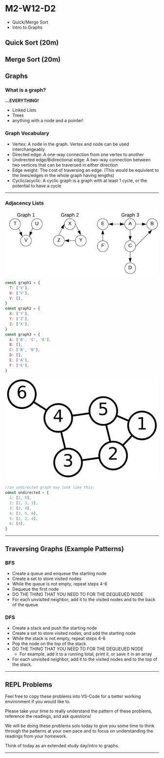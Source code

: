 # M2-W12-D2

- Quick/Merge Sort
- Intro to Graphs

## Quick Sort (20m)

## Merge Sort (20m)

## Graphs

### What is a graph?

**...EVERYTHING!**

- Linked Lists
- Trees
- anything with a node and a pointer!

### Graph Vocabulary

- Vertex: A node in the graph. Vertex and node can be used interchangeably
- Directed edge: A one-way connection from one vertex to another
- Undirected edge/Bidirectional edge: A two-way connection between two vertices
  that can be traversed in either direction
- Edge weight: The cost of traversing an edge. (This would be equivlent to the
  lines/edges in the whole graph having lengths)
- Cyclic/acyclic: A cyclic graph is a graph with at least 1 cycle, or the
  potential to have a cycle

---

### Adjacency Lists

![graphs](./graphs.png)

```js
const graph1 = {
  T: ['V'],
  U: ['V'],
  V: [],
}
const graph2 = {
  X: ['Y'],
  Y: ['Z'],
  Z: ['X'],
}
const graph3 = {
  A: ['B', 'C', 'E'],
  B: [],
  C: ['B', 'D'],
  D: [],
  E: ['A'],
  F: ['E'],
}
```

![undirected](./undirected.svg)

```js
//an undirected graph may look like this:
const undirected = {
  1: [2, 5],
  2: [1, 3, 5],
  3: [2, 4],
  4: [3, 5, 6],
  5: [1, 2, 4],
  6: [4],
}
```

---

## Traversing Graphs (Example Patterns)

### BFS

- Create a queue and enqueue the starting node
- Create a set to store visited nodes
- While the queue is not empty, repeat steps 4-6
- Dequeue the first node
- DO THE THING THAT YOU NEED TO FOR THE DEQUEUED NODE
- For each unvisited neighbor, add it to the visited nodes and to the back of
   the queue

### DFS

- Create a stack and push the starting node
- Create a set to store visited nodes, and add the starting node
- While the stack is not empty, repeat steps 4-6
- Pop the node on the top of the stack.
- DO THE THING THAT YOU NEED TO FOR THE DEQUEUED NODE
    -  For example, add it to a running total, print it, or save it in an array
- For each unvisited neighbor, add it to the visited nodes and to the top
   of the stack.

---

## REPL Problems

Feel free to copy these problems into VS-Code for a better working environment if you
would like to.

Please take your time to really understand the pattern of these problems,
reference the readings, and ask questions!

We will be doing these problems solo today to give you some time to think
through the patterns at your own pace and to focus on understanding the
readings from your homework.

Think of today as an extended study day/intro to graphs.

---